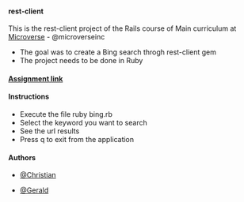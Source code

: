#### rest-client

This is the rest-client project of the Rails course of Main curriculum at [Microverse](https://www.microverse.org/) - @microverseinc

* The goal was to create a Bing search throgh rest-client gem
* The project needs to be done in Ruby

#### [Assignment link](https://www.theodinproject.com/courses/ruby-on-rails/lessons/let-s-get-building?ref=lnav)

#### Instructions
* Execute the file ruby bing.rb
* Select the keyword you want to search
* See the url results
* Press q to exit from the application

#### Authors

* [@Christian](https://github.com/jcromerohdz)

* [@Gerald](https://github.com/geraldgsh)
